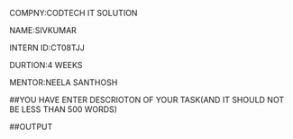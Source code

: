 COMPNY:CODTECH IT SOLUTION

NAME:SIVKUMAR

INTERN ID:CT08TJJ

DURTION:4 WEEKS

MENTOR:NEELA SANTHOSH

##YOU HAVE ENTER DESCRIOTON OF YOUR TASK(AND IT SHOULD NOT BE LESS THAN 500 WORDS)

##OUTPUT
